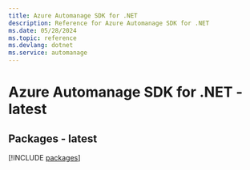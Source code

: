 ```yaml
---
title: Azure Automanage SDK for .NET
description: Reference for Azure Automanage SDK for .NET
ms.date: 05/28/2024
ms.topic: reference
ms.devlang: dotnet
ms.service: automanage
---
```

# Azure Automanage SDK for .NET - latest
## Packages - latest
[!INCLUDE [packages](automanage-index.md)]